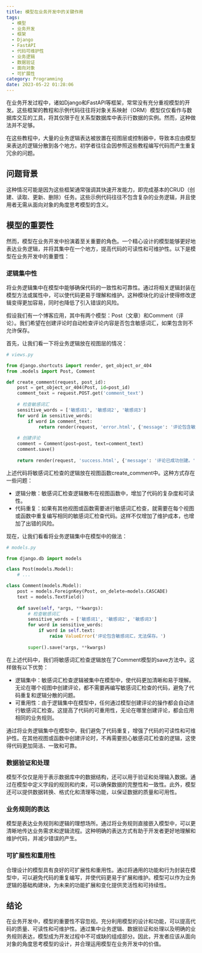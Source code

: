 ```yaml
---
title: 模型在业务开发中的关键作用
tags:
  - 模型
  - 业务开发
  - 框架
  - Django
  - FastAPI
  - 代码可维护性
  - 业务逻辑
  - 数据验证
  - 面向对象
  - 可扩展性
category: Programming
date: 2023-05-22 01:28:06
---
```



在业务开发过程中，诸如Django和FastAPI等框架，常常没有充分重视模型的开发。这些框架的教程和示例代码往往将对象关系映射（ORM）模型仅仅看作与数据库交互的工具，将其仅限于在关系型数据库中表示行数据的实例。然而，这种做法并不足够。

在这些教程中，大量的业务逻辑表达被放置在视图层或控制器中，导致本应由模型来表达的逻辑分散到各个地方。初学者往往会因参照这些教程编写代码而产生重复冗余的问题。

<!-- more -->

## 问题背景

这种情况可能是因为这些框架通常强调其快速开发能力，即完成基本的CRUD（创建、读取、更新、删除）任务。这些示例代码往往不包含复杂的业务逻辑，并且使用者无需从面向对象的角度思考模型的含义。

## 模型的重要性

然而，模型在业务开发中扮演着至关重要的角色。一个精心设计的模型能够更好地表达业务逻辑，并将其集中在一个地方，提高代码的可读性和可维护性。以下是模型在业务开发中的重要性：

### 逻辑集中性

将业务逻辑集中在模型中能够确保代码的一致性和可靠性。通过将相关逻辑封装在模型方法或属性中，可以使代码更易于理解和维护。这种模块化的设计使得修改逻辑变得更加容易，同时也降低了引入错误的风险。

假设我们有一个博客应用，其中有两个模型：Post（文章）和Comment（评论）。我们希望在创建评论时自动检查评论内容是否包含敏感词汇，如果包含则不允许保存。

首先，让我们看一下将业务逻辑放在视图层的情况：

```python
# views.py

from django.shortcuts import render, get_object_or_404
from .models import Post, Comment

def create_comment(request, post_id):
    post = get_object_or_404(Post, id=post_id)
    comment_text = request.POST.get('comment_text')
    
    # 检查敏感词汇
    sensitive_words = ['敏感词1', '敏感词2', '敏感词3']
    for word in sensitive_words:
        if word in comment_text:
            return render(request, 'error.html', {'message': '评论包含敏感词汇，无法保存。'})
    
    # 创建评论
    comment = Comment(post=post, text=comment_text)
    comment.save()
    
    return render(request, 'success.html', {'message': '评论已成功创建。'})

```

上述代码将敏感词汇检查的逻辑放在视图函数create_comment中。这种方式存在一些问题：

- 逻辑分散：敏感词汇检查逻辑散布在视图函数中，增加了代码的复杂度和可读性。
- 代码重复：如果有其他视图或函数需要进行敏感词汇检查，就需要在每个视图或函数中重复编写相同的敏感词汇检查代码。这样不仅增加了维护成本，也增加了出错的风险。

现在，让我们看看将业务逻辑集中在模型中的做法：

```python
# models.py

from django.db import models

class Post(models.Model):
    # ...

class Comment(models.Model):
    post = models.ForeignKey(Post, on_delete=models.CASCADE)
    text = models.TextField()
    
    def save(self, *args, **kwargs):
        # 检查敏感词汇
        sensitive_words = ['敏感词1', '敏感词2', '敏感词3']
        for word in sensitive_words:
            if word in self.text:
                raise ValueError('评论包含敏感词汇，无法保存。')
        
        super().save(*args, **kwargs)

```

在上述代码中，我们将敏感词汇检查逻辑放在了Comment模型的save方法中。这样做有以下优势：

- 逻辑集中：敏感词汇检查逻辑被集中在模型中，使代码更加清晰和易于理解。无论在哪个视图中创建评论，都不需要再编写敏感词汇检查的代码，避免了代码重复和逻辑分散的问题。
- 可重用性：由于逻辑集中在模型中，任何通过模型创建评论的操作都会自动进行敏感词汇检查。这提高了代码的可重用性，无论在哪里创建评论，都会应用相同的业务规则。

通过将业务逻辑集中在模型中，我们避免了代码重复，增强了代码的可读性和可维护性。在其他视图或函数中创建评论时，不再需要担心敏感词汇检查的逻辑，这使得代码更加简洁、一致和可靠。

### 数据验证和处理

模型不仅仅是用于表示数据库中的数据结构，还可以用于验证和处理输入数据。通过在模型中定义字段的规则和约束，可以确保数据的完整性和一致性。此外，模型还可以提供数据转换、格式化和清理等功能，以保证数据的质量和可用性。

### 业务规则的表达

模型是表达业务规则和逻辑的理想场所。通过将业务规则直接嵌入模型中，可以更清晰地传达业务需求和逻辑流程。这种明确的表达方式有助于开发者更好地理解和维护代码，并减少错误的产生。

### 可扩展性和重用性

合理设计的模型具有良好的可扩展性和重用性。通过将通用的功能和行为封装在模型中，可以避免代码的重复编写，并使代码更易于扩展和维护。模型可以作为业务逻辑的基础构建块，为未来的功能扩展和变化提供灵活性和可持续性。

## 结论

在业务开发中，模型的重要性不容忽视。充分利用模型的设计和功能，可以提高代码的质量、可读性和可维护性。通过集中业务逻辑、数据验证和处理以及明确的业务规则表达，模型成为开发过程中不可或缺的组成部分。因此，开发者应该从面向对象的角度思考模型的设计，并合理运用模型在业务开发中的价值。
